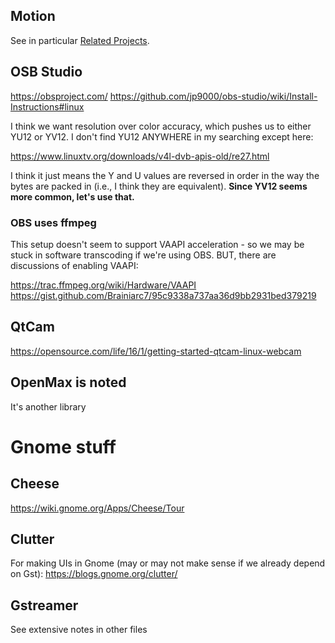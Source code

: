 ## Motion

See in particular [Related Projects](https://github.com/Motion-Project/motion/wiki/Related-Projects).

## OSB Studio

https://obsproject.com/
https://github.com/jp9000/obs-studio/wiki/Install-Instructions#linux

I think we want resolution over color accuracy, which pushes us to either YU12
or YV12. I don't find YU12 ANYWHERE in my searching except here:

https://www.linuxtv.org/downloads/v4l-dvb-apis-old/re27.html

I think it just means the Y and U values are reversed in order in the way the
bytes are packed in (i.e., I think they are equivalent). **Since YV12 seems
more common, let's use that.**

### OBS uses ffmpeg

This setup doesn't seem to support VAAPI acceleration - so we may be stuck in software transcoding if we're using OBS. BUT, there are discussions of enabling VAAPI:

https://trac.ffmpeg.org/wiki/Hardware/VAAPI
https://gist.github.com/Brainiarc7/95c9338a737aa36d9bb2931bed379219

## QtCam

https://opensource.com/life/16/1/getting-started-qtcam-linux-webcam

## OpenMax is noted

It's another library

# Gnome stuff

## Cheese

https://wiki.gnome.org/Apps/Cheese/Tour

## Clutter

For making UIs in Gnome (may or may not make sense if we already depend on Gst):
https://blogs.gnome.org/clutter/

## Gstreamer

See extensive notes in other files
